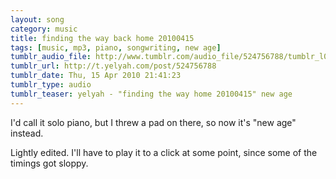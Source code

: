 ```yaml
---
layout: song
category: music
title: finding the way back home 20100415
tags: [music, mp3, piano, songwriting, new age]
tumblr_audio_file: http://www.tumblr.com/audio_file/524756788/tumblr_l0y7gzqK8x1qzo4ep
tumblr_url: http://t.yelyah.com/post/524756788
tumblr_date: Thu, 15 Apr 2010 21:41:23
tumblr_type: audio
tumblr_teaser: yelyah - "finding the way home 20100415" new age
---
```

I'd call it solo piano, but I threw a pad on there, so now it's "new age" instead.

Lightly edited. I'll have to play it to a click at some point, since some of the timings got sloppy.
